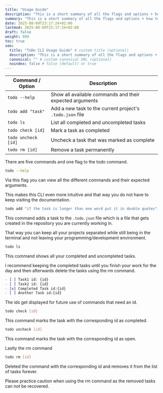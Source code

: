 ```yaml
---
title: "Usage Guide"
description: "This is a short summary of all the flags and options + how to use them."
summary: "This is a short summary of all the flags and options + how to use them."
date: 2025-08-09T23:17:24+02:00
lastmod: 2025-08-09T23:17:24+02:00
draft: false
weight: 999
toc: true
seo:
  title: "ToDo CLI Usage Guide" # custom title (optional)
  description: "This is a short summary of all the flags and options + how to use them." # custom description (recommended)
  canonical: "" # custom canonical URL (optional)
  noindex: false # false (default) or true
---
```


| Command / Option    | Description                                               |
| ------------------- | --------------------------------------------------------- |
| `todo --help`       | Show all available commands and their expected arguments  |
| `todo add "task"`   | Add a new task to the current project's `.todo.json` file |
| `todo ls`           | List all completed and uncompleted tasks                  |
| `todo check [id]`   | Mark a task as completed                                  |
| `todo uncheck [id]` | Uncheck a task that was marked as complete                |
| `todo rm [id]`      | Remove a task permanently                                 |

There are five commands and one flag to the todo command.

```bash
todo --help
```

Via this flag you can view all the different commands and their expected arguments.

This makes this CLI even more intuitive and that way you do not have to keep visiting the documentation.

```bash
todo add "if the task is longer than one word put it in double quotes"
```

This command adds a task to the `.todo.json` file which is a file that gets created in the repository you are currently working in.

That way you can keep all your projects separated while still being in the terminal and not leaving your programming/development environment.

```bash
todo ls
```

This command shows all your completed and uncompleted tasks.

I recommend keeping the completed tasks until you finish your work for the day and then afterwards delete the tasks using the rm command.

```markdown
- [ ] Task1 id: {id}
- [ ] Task2 id: {id}
- [x] Completed Task id:{id}
- [ ] Another Task id:{id}
```

The ids get displayed for future use of commands that need an id.

```bash
todo check [id]
```

This command marks the task with the corresponding id as completed.

```bash
todo uncheck [id]
```

This command marks the task with the corresponding id as open.

Lastly the rm command

```bash
todo rm [id]
```

Deleted the command with the corresponding id and removes it from the list of tasks forever.

Please practice caution when using the rm command as the removed tasks can not be recovered.

